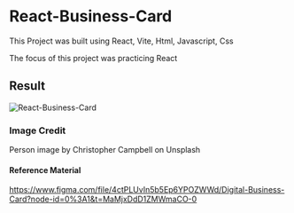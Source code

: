 # React-Business-Card

This Project was built using React, Vite, Html, Javascript, Css

The focus of this project was practicing React

## Result

![React-Business-Card](https://user-images.githubusercontent.com/101876022/211226523-a0b3ce36-f250-457d-ab20-f43e830bc5be.png)

### Image Credit

Person image by Christopher Campbell on Unsplash

#### Reference Material

https://www.figma.com/file/4ctPLUvIn5b5Ep6YPOZWWd/Digital-Business-Card?node-id=0%3A1&t=MaMjxDdD1ZMWmaCO-0
